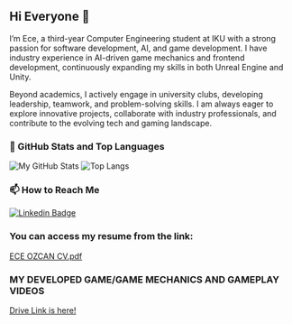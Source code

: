 ## Hi Everyone 👋
I’m Ece, a third-year Computer Engineering student at IKU with a strong passion for software development, AI, and game development. I have industry experience in AI-driven game mechanics and frontend development, continuously expanding my skills in both Unreal Engine and Unity.

Beyond academics, I actively engage in university clubs, developing leadership, teamwork, and problem-solving skills. I am always eager to explore innovative projects, collaborate with industry professionals, and contribute to the evolving tech and gaming landscape.

### 📌 GitHub Stats and Top Languages
![My GitHub Stats](https://github-readme-stats.vercel.app/api?username=eceozcan&show_icons=true&theme=radical)
![Top Langs](https://github-readme-stats.vercel.app/api/top-langs/?username=eceozcan&layout=compact&theme=radical)

### 📫 How to Reach Me  

[![Linkedin Badge](https://img.shields.io/badge/-Linkedin-blue?style=flat-square&logo=Linkedin&logoColor=white&link=https://linkedin.com/in/eceozcan/)](https://www.linkedin.com/in/%C3%B6zcanece/)
### You can access my resume from the link: 
[ECE OZCAN CV.pdf](https://github.com/user-attachments/files/20024548/ECE.OZCAN.CV.pdf)

### MY DEVELOPED GAME/GAME MECHANICS AND GAMEPLAY VIDEOS
[Drive Link is here!](https://drive.google.com/drive/folders/1_OGOYN1SZlOLZVm9fQtqO_Bg71qvvzkV)  

<!--
**eceozcan/eceozcan** is a ✨ _special_ ✨ repository because its `README.md` (this file) appears on your GitHub profile.

Here are some ideas to get you started:

- 🔭 I’m currently working on ...
- 🌱 I’m currently learning ...
- 👯 I’m looking to collaborate on ...
- 🤔 I’m looking for help with ...
- 💬 Ask me about ...
- 📫 How to reach me: ...
- 😄 Pronouns: ...
- ⚡ Fun fact: ...
-->
